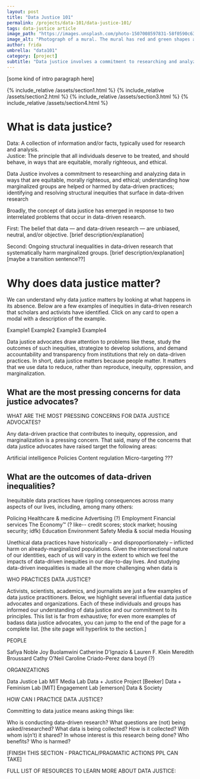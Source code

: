```yaml
---
layout: post
title: "Data Justice 101"
permalink: /projects/data-101/data-justice-101/
tags: data-justice article
image_path: "https://images.unsplash.com/photo-1507008597831-58f0590c635d?ixid=MXwxMjA3fDB8MHxwaG90by1wYWdlfHx8fGVufDB8fHw%3D&ixlib=rb-1.2.1&auto=format&fit=crop&w=1350&q=80)"
image_alt: "Photograph of a mural. The mural has red and green shapes arranged to look kind of like flowers. One set of shapes has a message symbol in the center, while the other has an arrow."
author: frida
umbrella: "data101"
category: [project]
subtitle: "Data justice involves a commitment to researching and analyzing data in ways that are equitable, morally righteous, and ethical; understanding how marginalized groups are helped or harmed by data-driven practices; and identifying and resolving structural inequities that surface in data-driven research."
---
```


[some kind of intro paragraph here]

{% include_relative /assets/section1.html %}
{% include_relative /assets/section2.html %}
{% include_relative /assets/section3.html %}
{% include_relative /assets/section4.html %}

# What is data justice?

Data: A collection of information and/or facts, typically used for research and analysis.  
Justice: The principle that all individuals deserve to be treated, and should behave, in ways that are equitable, morally righteous, and ethical. 

Data Justice involves a commitment to researching and analyzing data in ways that are equitable, morally righteous, and ethical; understanding how marginalized groups are helped or harmed by data-driven practices; identifying and resolving structural inequities that surface in data-driven research

Broadly, the concept of data justice has emerged in response to two interrelated problems that occur in data-driven research. 

First: The belief that data — and data-driven research — are unbiased, neutral, and/or objective. [brief description/explanation]

Second: Ongoing structural inequalities in data-driven research that systematically harm marginalized groups. [brief description/explanation] [maybe a transition sentence??]

# Why does data justice matter? 

We can understand why data justice matters by looking at what happens in its absence. Below are a few examples of inequities in data-driven research that scholars and activists have identified. Click on any card to open a modal with a description of the example. 

Example1
Example2
Example3 
Example4 

Data justice advocates draw attention to problems like these, study the outcomes of such inequities, strategize to develop solutions, and demand accountability and transparency from institutions that rely on data-driven practices. In short, data justice matters because people matter. It matters that we use data to reduce, rather than reproduce, inequity, oppression, and marginalization. 

## What are the most pressing concerns for data justice advocates?
WHAT ARE THE MOST PRESSING CONCERNS FOR DATA JUSTICE ADVOCATES? 

Any data-driven practice that contributes to inequity, oppression, and marginalization is a pressing concern. That said, many of the concerns that data justice advocates have raised target the following areas: 

Artificial intelligence
Policies 
Content regulation
Micro-targeting
???

## What are the outcomes of data-driven inequalities? 

Inequitable data practices have rippling consequences across many aspects of our lives, including, among many others:

Policing
Healthcare & medicine
Advertising (?)
Employment
Financial services
The Economy™ (? like-- credit scores; stock market; housing security; idfk) 
Education
Environment
Safety
Media & social media
Housing 

Unethical data practices have historically – and disproportionately – inflicted harm on already-marginalized populations. Given the intersectional nature of our identities, each of us will vary in the extent to which we feel the impacts of data-driven inequities in our day-to-day lives.   And studying data-driven inequalities is made all the more challenging when data is 

WHO PRACTICES DATA JUSTICE? 

Activists, scientists, academics, and journalists are just a few examples of data justice practitioners. Below, we highlight several influential data justice advocates and organizations. Each of these individuals and groups has informed our understanding of data justice and our commitment to its principles. This list is far from exhaustive; for even more examples of badass data justice advocates, you can jump to the end of the page for a complete list. [the site page will hyperlink to the section.]

PEOPLE

Safiya Noble
Joy Buolamwini
Catherine D'Ignazio & Lauren F. Klein
Meredith Broussard 
Cathy O’Neil 
Caroline Criado-Perez
dana boyd (?)

ORGANIZATIONS

Data Justice Lab
MIT Media Lab
Data + Justice Project [Beeker]
Data + Feminism Lab [MIT]
Engagement Lab [emerson]
Data & Society

HOW CAN I PRACTICE DATA JUSTICE?

Committing to data justice means asking things like:
 
Who is conducting data-driven research? 
What questions are (not) being asked/researched?
What data is being collected? How is it collected? With whom is(n’t) it shared?
In whose interest is this research being done? Who benefits? Who is harmed?


[FINISH THIS SECTION - PRACTICAL/PRAGMATIC ACTIONS PPL CAN TAKE]




FULL LIST OF RESOURCES TO LEARN MORE ABOUT DATA JUSTICE:

